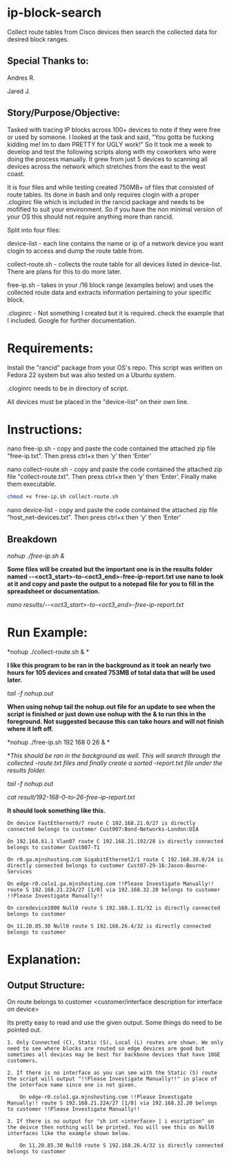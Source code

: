 # ip-block-search
Collect route tables from Cisco devices then search the collected data for desired block ranges.

## Special Thanks to:

Andres R.

Jared J.

## Story/Purpose/Objective:
Tasked with tracing IP blocks across 100+ devices to note if they were free or used by someone. I looked at the task
and said, "You gotta be fucking kidding me! Im to dam PRETTY for UGLY work!" So It took me a week to develop and test the following 
scripts along with my coworkers who were doing the process manually. It grew from just 5 devices to scanning all devices across the
network which stretches from the east to the west coast. 

It is four files and while testing created 750MB+ of files that consisted of route tables. Its done in bash and only requires clogin with a proper .cloginrc file which is included in the rancid package and needs to be mofified to suit your environment. So if you have the non minimal version of your OS this should not require anything more than 
rancid. 

Split into four files: 

device-list - each line contains the name or ip of a network device you want clogin to access and dump the route table from.

collect-route.sh - collects the route table for all devices listed in device-list. There are plans for this to do more later. 

free-ip.sh - takes in your /16 block range (examples below) and uses the collected route data and extracts information pertaining 
			 to your specific block. 

.cloginrc - Not something I created but it is required. check the example that I included. Google for further documentation. 

# Requirements:

Install the "rancid" package from your OS's repo. This script was written on Fedora 22 system but was also tested on a Ubuntu system.

.cloginrc needs to be in directory of script.

All devices must be placed in the "device-list" on their own line. 

# Instructions:
nano free-ip.sh - copy and paste the code contained the attached zip file "free-ip.txt". Then press ctrl+x then ‘y’ then ‘Enter’

nano collect-route.sh - copy and paste the code contained the attached zip file "collect-route.txt". Then press ctrl+x then ‘y’ then ‘Enter’. Finally make them executable. 

```bash
chmod +x free-ip.sh collect-route.sh
```
nano device-list - copy and paste the code contained the attached zip file "host_net-devices.txt". Then press ctrl+x then ‘y’ then ‘Enter’

## Breakdown
*nohup ./free-ip.sh <value of first octet> <value of second octet> <value of start of range third octet> <value of start of range third octet> &*
		
**Some files will be created but the important one is in the results folder named <oct1>-<oct2>-<oct3_start>-to-<oct3_end>-free-ip-report.txt use nano to look at it and copy and paste the output to a notepad file for you to fill in the spreadsheet or documentation.**

*nano results/<oct1>-<oct2>-<oct3_start>-to-<oct3_end>-free-ip-report.txt*

# Run Example: 

*nohup ./collect-route.sh & *

**I like this program to be ran in the background as it took an nearly two hours for 105 devices and created 753MB of total data that will be used later.**

*tail -f nohup.out*
			
**When using nohup tail the nohup.out file for an update to see when the script is finished or just down use nohup with the & to run this in the foreground. Not suggested because this can take hours and will not finish where it left off.**

*nohup ./free-ip.sh 192 168 0 26 & *
		
**This should be ran in the background as well. This will search through the collected *-route.txt files and finally create a sorted -report.txt file under the results folder.**

*tail -f nohup.out*

*cat result/192-168-0-to-26-free-ip-report.txt*

**It should look something like this.**

```
On device FastEthernet0/7 route C 192.168.21.0/27 is directly connected belongs to customer Cust007:Bond-Networks-London:DIA

On 192.168.61.1 Vlan07 route C 192.168.21.192/28 is directly connected belongs to customer Cust007-T1

On r0.ga.mjnshosting.com GigabitEthernet2/1 route C 192.168.38.0/24 is directly connected belongs to customer Cust07-29-16:Jason-Bourne-Services

On edge-r0.colo1.ga.mjnshosting.com !!Please Investigate Manually!! route S 192.168.21.224/27 [1/0] via 192.168.32.20 belongs to customer !!Please Investigate Manually!!

On coredevice1000 Null0 route S 192.168.1.31/32 is directly connected belongs to customer

On 11.20.85.30 Null0 route S 192.168.26.4/32 is directly connected belongs to customer
```

# Explanation:

## Output Structure:

On <device name from device-list> <interface on device> route <route from device that contains our desired blick> belongs to customer <customer/interface description for interface on device>

Its pretty easy to read and use the given output. Some things do need to be pointed out. 

	1. Only Connected (C), Static (S), Local (L) routes are shown. We only need to see where blocks are routed so edge devices are good but sometimes all devices may be best for backbone devices that have 10GE customers. 

	2. If there is no interface as you can see with the Static (S) route the script will output "!!Please Investigate Manually!!" in place of the interface name since one is not given. 

		On edge-r0.colo1.ga.mjnshosting.com !!Please Investigate Manually!! route S 192.168.21.224/27 [1/0] via 192.168.32.20 belongs to customer !!Please Investigate Manually!!

	3. If there is no output for "sh int <interface> | i escription" on the deivce then nothing will be printed. You will see this on Null0 interfaces like the example shown below. 

		On 11.20.85.30 Null0 route S 192.168.26.4/32 is directly connected belongs to customer
